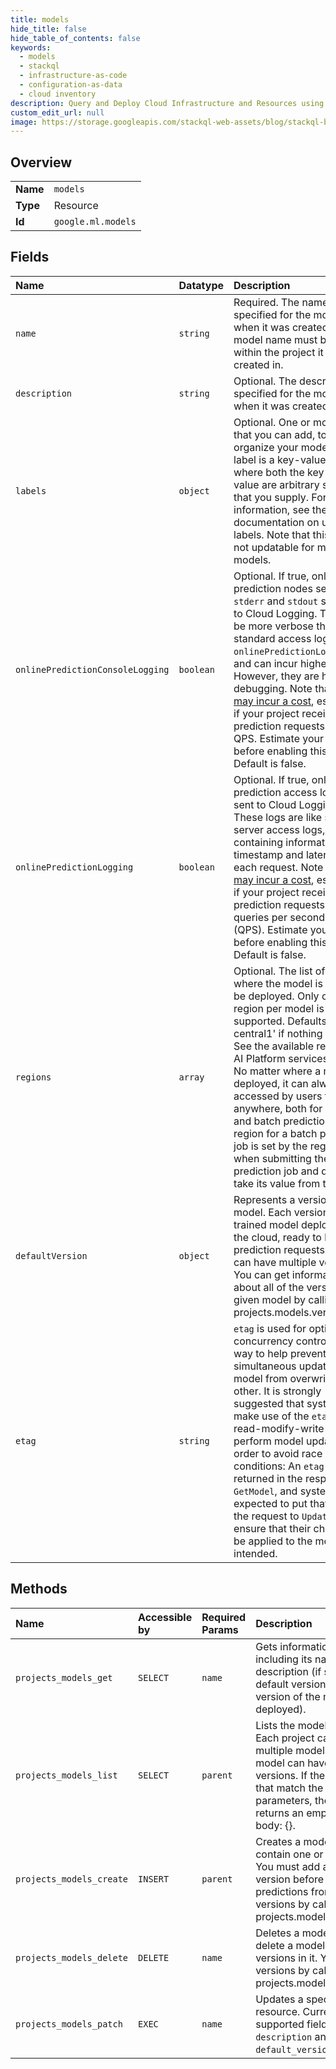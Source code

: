 ```yaml
---
title: models
hide_title: false
hide_table_of_contents: false
keywords:
  - models
  - stackql
  - infrastructure-as-code
  - configuration-as-data
  - cloud inventory
description: Query and Deploy Cloud Infrastructure and Resources using SQL
custom_edit_url: null
image: https://storage.googleapis.com/stackql-web-assets/blog/stackql-blog-post-featured-image.png
---
```

  
    

## Overview
<table><tbody>
<tr><td><b>Name</b></td><td><code>models</code></td></tr>
<tr><td><b>Type</b></td><td>Resource</td></tr>
<tr><td><b>Id</b></td><td><code>google.ml.models</code></td></tr>
</tbody></table>

## Fields
| Name | Datatype | Description |
|:-----|:---------|:------------|
| `name` | `string` | Required. The name specified for the model when it was created. The model name must be unique within the project it is created in. |
| `description` | `string` | Optional. The description specified for the model when it was created. |
| `labels` | `object` | Optional. One or more labels that you can add, to organize your models. Each label is a key-value pair, where both the key and the value are arbitrary strings that you supply. For more information, see the documentation on using labels. Note that this field is not updatable for mls1* models. |
| `onlinePredictionConsoleLogging` | `boolean` | Optional. If true, online prediction nodes send `stderr` and `stdout` streams to Cloud Logging. These can be more verbose than the standard access logs (see `onlinePredictionLogging`) and can incur higher cost. However, they are helpful for debugging. Note that [logs may incur a cost](/stackdriver/pricing), especially if your project receives prediction requests at a high QPS. Estimate your costs before enabling this option. Default is false. |
| `onlinePredictionLogging` | `boolean` | Optional. If true, online prediction access logs are sent to Cloud Logging. These logs are like standard server access logs, containing information like timestamp and latency for each request. Note that [logs may incur a cost](/stackdriver/pricing), especially if your project receives prediction requests at a high queries per second rate (QPS). Estimate your costs before enabling this option. Default is false. |
| `regions` | `array` | Optional. The list of regions where the model is going to be deployed. Only one region per model is supported. Defaults to 'us-central1' if nothing is set. See the available regions for AI Platform services. Note: * No matter where a model is deployed, it can always be accessed by users from anywhere, both for online and batch prediction. * The region for a batch prediction job is set by the region field when submitting the batch prediction job and does not take its value from this field. |
| `defaultVersion` | `object` | Represents a version of the model. Each version is a trained model deployed in the cloud, ready to handle prediction requests. A model can have multiple versions. You can get information about all of the versions of a given model by calling projects.models.versions.list. |
| `etag` | `string` | `etag` is used for optimistic concurrency control as a way to help prevent simultaneous updates of a model from overwriting each other. It is strongly suggested that systems make use of the `etag` in the read-modify-write cycle to perform model updates in order to avoid race conditions: An `etag` is returned in the response to `GetModel`, and systems are expected to put that etag in the request to `UpdateModel` to ensure that their change will be applied to the model as intended. |
## Methods
| Name | Accessible by | Required Params | Description |
|:-----|:--------------|:----------------|:------------|
| `projects_models_get` | `SELECT` | `name` | Gets information about a model, including its name, the description (if set), and the default version (if at least one version of the model has been deployed). |
| `projects_models_list` | `SELECT` | `parent` | Lists the models in a project. Each project can contain multiple models, and each model can have multiple versions. If there are no models that match the request parameters, the list request returns an empty response body: {}. |
| `projects_models_create` | `INSERT` | `parent` | Creates a model which will later contain one or more versions. You must add at least one version before you can request predictions from the model. Add versions by calling projects.models.versions.create. |
| `projects_models_delete` | `DELETE` | `name` | Deletes a model. You can only delete a model if there are no versions in it. You can delete versions by calling projects.models.versions.delete. |
| `projects_models_patch` | `EXEC` | `name` | Updates a specific model resource. Currently the only supported fields to update are `description` and `default_version.name`. |
